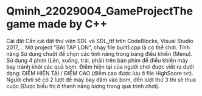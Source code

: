 # Qminh_22029004_GameProjectThe game made by C++

Cài đặt
Cần cài đặt thư viện SDL và SDL_ttf trên CodeBlocks, Visual Studio 2017,...
Mở project "BAI TAP LON", chạy file built1.cpp là có thể chơi.
Tính năng
Sử dụng chuột để chọn các tính năng trong bảng điều khiển (Menu).
Sử dụng 4 phím (Lên, xuống, trái, phải) trên bàn phím để điều khiển máy bay tránh khỏi các quả bom.
Điểm hiện tại của người chơi được viết ra dưới dạng: ĐIỂM HIỆN TẠI / ĐIỂM CAO (điểm cao được lưu ở file HighScore.txt).
Người chơi sẽ có 2 lượt để máy bay đâm vào bom, đến lượt thứ 3 thì sẽ thua cuộc (Được biểu thị ở thanh năng lượng trong quá trình chơi).
